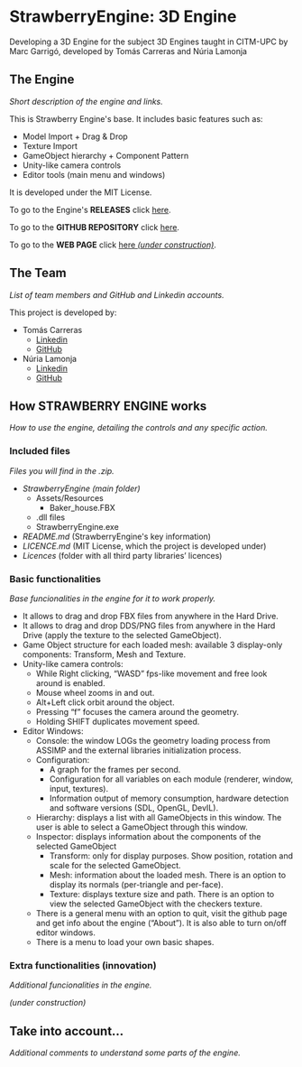 # StrawberryEngine: 3D Engine
Developing a 3D Engine for the subject 3D Engines taught in CITM-UPC by Marc Garrigó, developed by Tomás Carreras and Núria Lamonja




## The Engine
_Short description of the engine and links._

This is Strawberry Engine's base. It includes basic features such as:

- Model Import + Drag & Drop
- Texture Import
- GameObject hierarchy + Component Pattern
- Unity-like camera controls
- Editor tools (main menu and windows)

It is developed under the MIT License.

To go to the Engine's **RELEASES** click [here](https://github.com/Needlesslord/StrawberryEngine/releases).

To go to the **GITHUB REPOSITORY** click [here](https://github.com/Needlesslord/StrawberryEngine).

To go to the **WEB PAGE** click [here *(under construction)*]().




## The Team
_List of team members and GitHub and Linkedin accounts._

This project is developed by:

- Tomás Carreras 
	+ [Linkedin](https://www.linkedin.com/in/tom%C3%A1s-carreras-a96a99177/) 
	+ [GitHub](https://github.com/tomascarreras1000)
- Núria Lamonja 
	+ [Linkedin](https://www.linkedin.com/in/needlesslord/) 
	+ [GitHub](https://github.com/Needlesslord)




## How **STRAWBERRY ENGINE** works
_How to use the engine, detailing the controls and any specific action._




### Included files
_Files you will find in the .zip._

- *StrawberryEngine (main folder)*
	- Assets/Resources
		+ Baker_house.FBX
	- .dll files
	- StrawberryEngine.exe
- *README.md* (StrawberryEngine's key information)
- *LICENCE.md* (MIT License, which the project is developed under)
- *Licences* (folder with all third party libraries’ licences)




### Basic functionalities
_Base funcionalities in the engine for it to work properly._

- It allows to drag and drop FBX files from anywhere in the Hard Drive.
- It allows to drag and drop DDS/PNG files from anywhere in the Hard Drive (apply the texture to the selected GameObject).
- Game Object structure for each loaded mesh: available 3 display-only components: Transform, Mesh and Texture. 
- Unity-like camera controls:
	+ While Right clicking, “WASD” fps-like movement and free look around is enabled.
	+ Mouse wheel zooms in and out.
	+ Alt+Left click orbit around the object.
	+ Pressing “f” focuses the camera around the geometry.
	+ Holding SHIFT duplicates movement speed.
- Editor Windows:
	+ Console: the window LOGs the geometry loading process from ASSIMP and the external libraries initialization process.
	+ Configuration:
		- A graph for the frames per second.
		- Configuration for all variables on each module (renderer, window, input, textures).
		- Information output of memory consumption, hardware detection and software versions (SDL, OpenGL, DevIL).
	+ Hierarchy: displays a list with all GameObjects in this window. The user is able to select a GameObject through this window.
	+ Inspector: displays information about the components of the selected GameObject
		- Transform: only for display purposes. Show position, rotation and scale for the selected GameObject.
		- Mesh: information about the loaded mesh. There is an option to display its normals (per-triangle and per-face).
		- Texture: displays texture size and path. There is an option to view the selected GameObject with the checkers texture.
	+ There is a general menu with an option to quit, visit the github page and get info about the engine (“About”). It is also able to turn on/off editor windows.
	+ There is a menu to load your own basic shapes.




### Extra functionalities (innovation)
_Additional funcionalities in the engine._

*(under construction)*




## Take into account...
_Additional comments to understand some parts of the engine._



